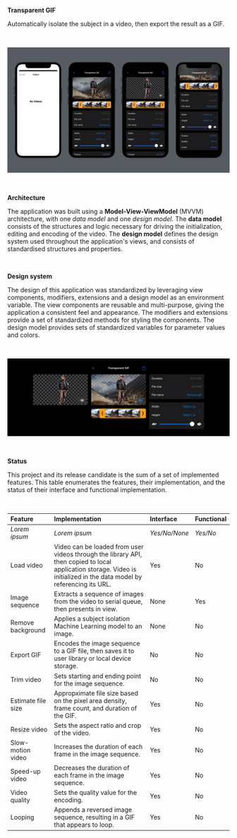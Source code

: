 **Transparent GIF**

Automatically isolate the subject in a video, then export the result as a GIF.

<br>

![alt text](preview.png "tooltip")

<br>

**Architecture**

The application was built using a **Model-View-ViewModel** (MVVM) architecture, with one *data model* and one *design model*. The **data model** consists of the structures and logic necessary for driving the initialization, editing and encoding of the video. The **design model** defines the design system used throughout the application's views, and consists of standardised structures and properties.
 
<br>

**Design system**

The design of this application was standardized by leveraging view components, modifiers, extensions and a design model as an environment variable. The view components are reusable and multi-purpose, giving the application a consistent feel and appearance. The modifiers and extensions provide a set of standardized methods for styling the components. The design model provides sets of standardized variables for parameter values and colors.

<br>

![alt text](design.png "tooltip")

<br>

**Status**

This project and its release candidate is the sum of a set of implemented features. This table enumerates the features, their implementation, and the status of their interface and functional implementation.

<br>

|Feature|Implementation|Interface|Functional|
|:-|:-|:-|:-|
|*Lorem ipsum*|*Lorem ipsum*|*Yes/No/None*|*Yes/No*|
|Load video|Video can be loaded from user videos through the library API, then copied to local application storage. Video is initialized in the data model by referencing its URL.|Yes|No|
|Image sequence|Extracts a sequence of images from the video to serial queue, then presents in view.|None|Yes|
|Remove background|Applies a subject isolation Machine Learning model to an image.|None|No|
|Export GIF|Encodes the image sequence to a GIF file, then saves it to user library or local device storage.|No|No|
|Trim video|Sets starting and ending point for the image sequence.|No|No|
|Estimate file size|Appropximate file size based on the pixel area density, frame count, and duration of the GIF.|Yes|No|
|Resize video|Sets the aspect ratio and crop of the video.|Yes|No|
|Slow-motion video|Increases the duration of each frame in the image sequence.|Yes|No|
|Speed-up video|Decreases the duration of each frame in the image sequence.|Yes|No|
|Video quality|Sets the quality value for the encoding.|Yes|No|
|Looping|Appends a reversed image sequence, resulting in a GIF that appears to loop.|Yes|No|
